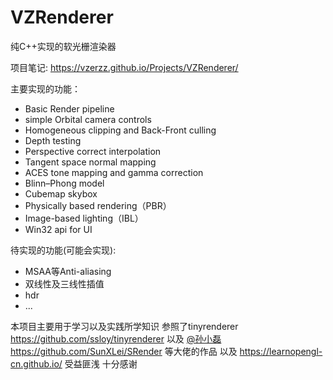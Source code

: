 # VZRenderer

纯C++实现的软光栅渲染器

项目笔记: https://vzerzz.github.io/Projects/VZRenderer/

主要实现的功能：

- Basic Render pipeline
- simple Orbital camera controls
- Homogeneous clipping and Back-Front culling
- Depth testing
- Perspective correct interpolation
- Tangent space normal mapping
- ACES tone mapping and gamma correction
- Blinn–Phong model
- Cubemap skybox
- Physically based rendering（PBR）
- Image-based lighting（IBL）
- Win32 api for UI

待实现的功能(可能会实现):
- MSAA等Anti-aliasing
- 双线性及三线性插值
- hdr
- ...


本项目主要用于学习以及实践所学知识 参照了tinyrenderer https://github.com/ssloy/tinyrenderer 以及 [@孙小磊](https://www.zhihu.com/people/sun-lei-22-19/posts) https://github.com/SunXLei/SRender 等大佬的作品 以及 https://learnopengl-cn.github.io/ 受益匪浅 十分感谢
